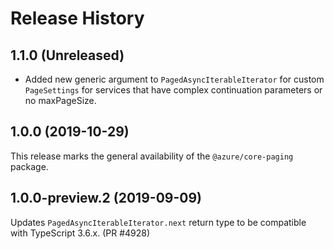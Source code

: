 # Release History

## 1.1.0 (Unreleased)

- Added new generic argument to `PagedAsyncIterableIterator` for custom `PageSettings` for services that have complex continuation parameters or no maxPageSize.

## 1.0.0 (2019-10-29)

This release marks the general availability of the `@azure/core-paging` package.

## 1.0.0-preview.2 (2019-09-09)

Updates `PagedAsyncIterableIterator.next` return type to be compatible with TypeScript 3.6.x. (PR #4928)
